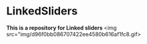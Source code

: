 # LinkedSliders
<B>This is a repository for Linked sliders </B>
<img src="img/d96f0bb086707422ee4580b616af1fc8.gif>
